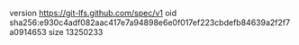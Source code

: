 version https://git-lfs.github.com/spec/v1
oid sha256:e930c4adf082aac417e7a94898e6e0f017ef223cbdefb84639a2f2f7a0914653
size 13250233
